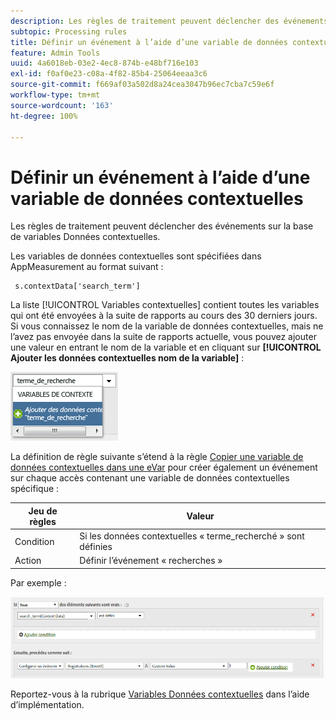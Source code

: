 ```yaml
---
description: Les règles de traitement peuvent déclencher des événements sur la base de variables Données contextuelles.
subtopic: Processing rules
title: Définir un événement à l’aide d’une variable de données contextuelles
feature: Admin Tools
uuid: 4a6018eb-03e2-4ec8-874b-e48bf716e103
exl-id: f0af0e23-c08a-4f82-85b4-25064eeaa3c6
source-git-commit: f669af03a502d8a24cea3047b96ec7cba7c59e6f
workflow-type: tm+mt
source-wordcount: '163'
ht-degree: 100%

---
```


# Définir un événement à l’aide d’une variable de données contextuelles

Les règles de traitement peuvent déclencher des événements sur la base de variables Données contextuelles.

Les variables de données contextuelles sont spécifiées dans AppMeasurement au format suivant :

```
 s.contextData['search_term']
```

La liste [!UICONTROL Variables contextuelles] contient toutes les variables qui ont été envoyées à la suite de rapports au cours des 30 derniers jours. Si vous connaissez le nom de la variable de données contextuelles, mais ne l’avez pas envoyée dans la suite de rapports actuelle, vous pouvez ajouter une valeur en entrant le nom de la variable et en cliquant sur **[!UICONTROL Ajouter les données contextuelles nom de la variable]** :

![](assets/add-context-variable.png)

La définition de règle suivante s’étend à la règle [Copier une variable de données contextuelles dans une eVar](/help/admin/admin/c-processing-rules/processing-rules-examples/processing-rules-copy-context-data.md) pour créer également un événement sur chaque accès contenant une variable de données contextuelles spécifique :

| Jeu de règles | Valeur |
|---|---|
| Condition | Si les données contextuelles « terme_recherché » sont définies |
| Action | Définir l’événement « recherches » |

Par exemple :

![](assets/processing_rule_set_event.png)

Reportez-vous à la rubrique [Variables Données contextuelles](https://experienceleague.adobe.com/docs/analytics/implementation/vars/page-vars/contextdata.html?lang=fr) dans l’aide d’implémentation.
